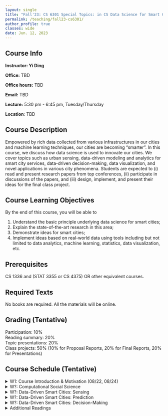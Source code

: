 ```yaml
---
layout: single
title: "Fall'23: CS 6301 Special Topics: in CS Data Science for Smart Cities"
permalink: /teaching/fall23-cs6301/
author_profile: true
classes: wide
date: Jun. 12, 2023
---
```


## Course Info

**Instructor: Yi Ding**

**Office:** TBD

**Office hours:** TBD

**Email:** TBD

**Lecture:** 5:30 pm - 6:45 pm, Tuesday/Thursday

**Location**: TBD



## Course Description

Empowered by rich data collected from various infrastructures in our cities and machine learning techniques, our cities are becoming “smarter”. In this course, we discuss how data science is used to innovate our cities. We cover topics such as urban sensing, data-driven modeling and analytics for smart city services, data-driven decision-making, data visualization, and novel applications in various city phenomena. 
Students are expected to (i) read and present research papers from top conferences, (ii) participate in discussions of the papers, and (iii) design, implement, and present their ideas for the final class project.



## Course Learning Objectives

By the end of this course, you will be able to

1. Understand the basic principle underlying data science for smart cities;
2. Explain the state-of-the-art research in this area;
3. Demonstrate ideas for smart cities;
4. Implement ideas based on real-world data using tools including but not limited to data analytics, machine learning, statistics, data visualization, etc.



## Prerequisites

CS 1336 and (STAT 3355 or CS 4375) OR other equivalent courses.



## Required Texts

No books are required. All the materials will be online.



## Grading (Tentative)

Participation: 10%<br>Reading summary: 20%<br>Topic presentations: 20%<br>Class projects: 50% (10% for Proposal Reports, 20% for Final Reports, 20% for Presentations)



## Course Schedule (Tentative)

<details markdown=block>
<summary>W1: Course Introduction & Motivation (08/22, 08/24)</summary>

</details>

<details markdown=block>
<summary>W?: Computational Social Science </summary>
<br>Reading

* [Moro, Esteban, et al. "Mobility patterns are associated with experienced income segregation in large US cities." *Nature Communications* 12.1 (2021): 4633.](https://www.nature.com/articles/s41467-021-24899-8)
* [Yabe, Takahiro, et al. "Behavioral changes during the pandemic worsened income diversity of urban encounters." *Nature Communications* 14.1 (2023): 2310.](https://www.nature.com/articles/s41467-023-37913-y)

</details>


<details markdown=block>
<summary>W?: Data-Driven Smart Cities: Sensing</summary>

</details>


<details markdown=block>
<summary>W?: Data-Driven Smart Cities: Prediction</summary>

</details>


<details markdown=block>
<summary>W?: Data-Driven Smart Cities: Decision-Making</summary>

</details>



<details markdown=block>
<summary>Additional Readings</summary>

* [Halegoua, Germaine. *Smart cities*. MIT press, 2020.](https://mitpress.mit.edu/9780262538053/smart-cities/)

</details>





